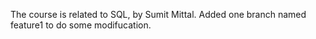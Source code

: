 The course is related to SQL, by Sumit Mittal.
Added one branch named feature1 to do some modifucation.
